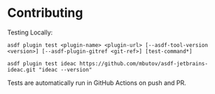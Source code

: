 # Contributing

Testing Locally:

```shell
asdf plugin test <plugin-name> <plugin-url> [--asdf-tool-version <version>] [--asdf-plugin-gitref <git-ref>] [test-command*]

asdf plugin test ideac https://github.com/mbutov/asdf-jetbrains-ideac.git "ideac --version"
```

Tests are automatically run in GitHub Actions on push and PR.
